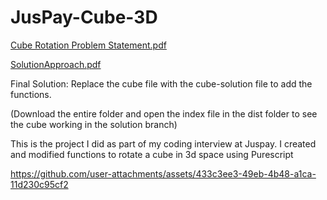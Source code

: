 # JusPay-Cube-3D


[Cube Rotation Problem Statement.pdf](https://github.com/user-attachments/files/19922959/Cube.Rotation.Problem.Statement_new.docx.2.pdf)

[SolutionApproach.pdf](https://github.com/user-attachments/files/19922964/Cube.Rotation.-.Harsha.pdf)

Final Solution: Replace the cube file with the cube-solution file to add the functions.

(Download the entire folder and open the index file in the dist folder to see the cube working in the solution branch)

This is the project I did as part of my coding interview at Juspay. I created and modified functions to rotate a cube in 3d space using Purescript 


https://github.com/user-attachments/assets/433c3ee3-49eb-4b48-a1ca-11d230c95cf2

